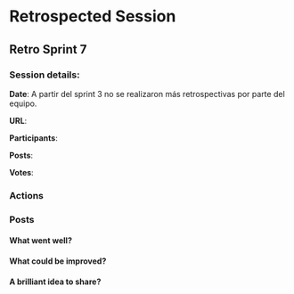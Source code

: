 
# Retrospected Session

## Retro Sprint 7

### Session details:

**Date**:  A partir del sprint 3 no se realizaron más retrospectivas por parte del equipo.

**URL**:  

**Participants**:  

**Posts**: 

**Votes**: 

### Actions

### Posts

  
#### What went well?
 
#### What could be improved?
  
#### A brilliant idea to share?

